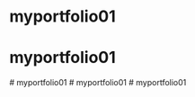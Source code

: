 # myportfolio01
# myportfolio01
#   m y p o r t f o l i o 0 1  
 #   m y p o r t f o l i o 0 1  
 # myportfolio01
